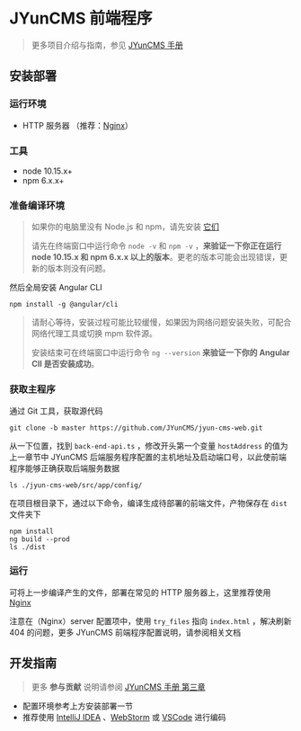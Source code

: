 # JYunCMS 前端程序

> 更多项目介绍与指南，参见 [JYunCMS 手册](https://github.com/JYunCMS/jyun-cms-doc/blob/master/README.md)

## 安装部署

### 运行环境

- HTTP 服务器 （推荐：[Nginx](https://nginx.org/)）

### 工具

- node 10.15.x+
- npm 6.x.x+

### 准备编译环境

> 如果你的电脑里没有 Node.js 和 npm，请先安装 [它们](https://nodejs.org/en/download/)
>
> 请先在终端窗口中运行命令 `node -v` 和 `npm -v` ，**来验证一下你正在运行 node 10.15.x 和 npm 6.x.x 以上的版本**。更老的版本可能会出现错误，更新的版本则没有问题。

然后全局安装 Angular CLI

```shell
npm install -g @angular/cli
```

> 请耐心等待，安装过程可能比较缓慢，如果因为网络问题安装失败，可配合网络代理工具或切换 mpm 软件源。
>
> 安装结束可在终端窗口中运行命令 `ng --version` **来验证一下你的 Angular ClI 是否安装成功**。

### 获取主程序

通过 Git 工具，获取源代码

```shell
git clone -b master https://github.com/JYunCMS/jyun-cms-web.git
```

从一下位置，找到 `back-end-api.ts` ，修改开头第一个变量 `hostAddress` 的值为上一章节中 JYunCMS 后端服务程序配置的主机地址及启动端口号，以此使前端程序能够正确获取后端服务数据

```shell
ls ./jyun-cms-web/src/app/config/
```

在项目根目录下，通过以下命令，编译生成待部署的前端文件，产物保存在 `dist` 文件夹下

```shell
npm install
ng build --prod
ls ./dist
```

### 运行

可将上一步编译产生的文件，部署在常见的 HTTP 服务器上，这里推荐使用 [Nginx](https://nginx.org/)

注意在（Nginx）server 配置项中，使用 `try_files` 指向 `index.html` ，解决刷新 404 的问题，更多 JYunCMS 前端程序配置说明，请参阅相关文档

## 开发指南

> 更多 **参与贡献** 说明请参阅 [JYunCMS 手册 第三章](https://github.com/JYunCMS/jyun-cms-doc/blob/master/3.1_contribution_method.md)

- 配置环境参考上方安装部署一节
- 推荐使用 [IntelliJ IDEA](https://www.jetbrains.com/idea/) 、[WebStorm](https://www.jetbrains.com/webstorm/) 或 [VSCode](https://code.visualstudio.com/) 进行编码

